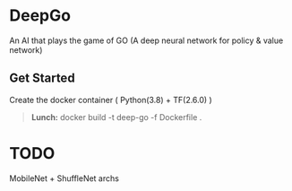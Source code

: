 # DeepGo
An AI that plays the game of GO (A deep neural network for policy &amp; value network)

## Get Started 
Create the docker container ( Python(3.8) + TF(2.6.0) )
> **Lunch:**   docker build -t deep-go -f Dockerfile .

# TODO
MobileNet + ShuffleNet archs
